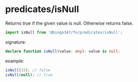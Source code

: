 # predicates/isNull

Returns true if the given value is null. Otherwise returns false.

```javascript
import isNull from '@bingo347/fn/predicates/isNull';
```

signature:

```typescript
declare function isNull(value: any): value is null;
```

example:

```javascript
isNull(15); // false
isNull(null); // true
```